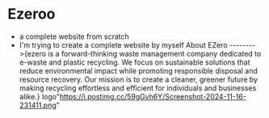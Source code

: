 # Ezeroo
- a complete website from scratch
- I'm trying to create a complete website by myself 
About EZero -------->{ezero is a forward-thinking waste management company dedicated to e-waste and plastic recycling. We focus on sustainable solutions that reduce environmental impact while promoting responsible disposal and resource recovery. Our mission is to create a cleaner, greener future by making recycling effortless and efficient for individuals and businesses alike.}
logo"https://i.postimg.cc/59gGvh6Y/Screenshot-2024-11-16-231411.png"
